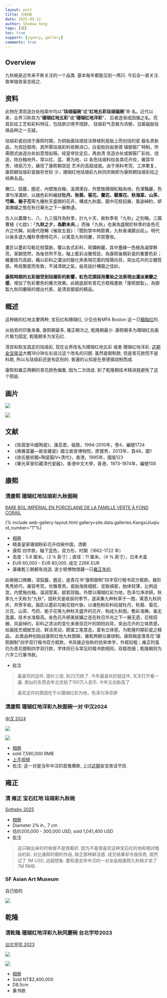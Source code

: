 ```yaml
---
layout: post
title: 九秋碗
date: 2025-05-12
author: Shadow Song
tags: [瓷]
toc: true
support: [jquery, gallery]
comments: true
---
```


## Overview

九秋碗是近年来不断关注的一个品类. 基本每年都能见到一两只. 今后会一直关注. 故单独收录总结之. 

## 资料

此物在清宫造办处档案中均以“**珐琅磁碗**”或“**红地五彩珐琅磁碗**”命
名。近代以来，业界习称其为“**珊瑚红地五彩**”或“**珊瑚红地洋彩**”，
后者逐渐成因循之名。究其彩绘工艺和彩料特征，包括款识用字措辞，
珐琅彩气息极为浓郁，当属磁胎珐琅品种之一无疑。

珐琅彩瓷创烧于康熙时期，为铜胎画珐琅技法移植到瓷胎上而创烧的瓷
器名贵新品，为宫廷御用，其所需珐琅彩料依赖进口，白瓷胎则由景德
镇御窑厂特制，所需图式由造办处如意馆拟稿，经皇帝钦定后，再由清
宫造办处或御窑厂彩绘、烧造，除白釉地外，常以红、蓝、黄为地，以
各色珐琅料绘各类花卉纹，雍容华贵，绮丽万方，展现了康熙朝宫廷
艺术的高超成就。由于用料考究、工序繁复，康熙朝珐琅彩瓷器存世较
少，珊瑚红地珐琅彩九秋同庆碗即为康熙朝珐琅彩绘之经典名品。


撇口，弧腹，圈足，內壁施白釉，溫潤潔白，外壁施珊瑚紅釉為地，色澤豔麗，色澤勻淨濃妍，以諸色彩料繪就**牡丹、秋葵、菊花、蘭花、罌粟花、秋海棠、山茶、芍藥、梔子花**等九種秋天盛開的花卉，構成九秋圖，圖中花枝招展，風姿綽約，妍美嫵媚之態在秋日華光之下一展無遺。

古人以農曆七、八、九三個月為秋季，計九十天，故秋季有「九秋」之別稱。三國曹植《七啟》：「**九秋之夕，為歡未央**。」而後「九秋」也漸為盛開於秋季的各色花卉之代稱，如唐代陸暢《催妝五首》：「聞到禁中時節異，九秋香滿鏡台前」。明代以後多選九種秋季應時花卉，以寓意九秋同慶，共賀豐收。

畫匠以墨彩勾勒花枝葉脈，覆以各式彩料，斑斕絢麗，其中墨綠一色極為凝厚鮮亮，翠韻悠然，為後世所不及，釉上藍彩淡雅悅目，為康熙後期彩瓷的重要色彩；繪畫技巧高超，藉以彩料之濃淡的變化來表現花葉的陰陽向背，突出花卉的立體質感。佈局繁密而有致，不減清疏之氣，益見設計構圖之佳妙。

**康熙時期的五彩器受到琺瑯彩的影響，紅色花頭採用暈染之法表現出濃淡漸變之感**，增加了色彩暈色的層次效果。此碗底部有青花方框楷書款「康熙御製」，為御製九秋同慶碗的傑出代表，是清宮御瓷的精品。

## 概述

这种碗的红地主要两种, 宝石红和珊瑚红, 少见也有MFA Boston 这一只[胭脂红](https://collections.mfa.org/objects/29363/bowl-with-famille-rose-fencai-decoration-of-flowers-over-r?ctx=04db1bb0-6252-4480-bf77-692f7f5ce961&idx=10)的. 

从拍卖的印象来看, 康熙朝最多, 雍正朝次之, 乾隆朝最少.  康熙朝多为珊瑚红且画片极为固定, 乾隆朝多为宝石红.

清宫和耿宝昌定的珐琅彩, 现在业界改名为珊瑚红地五彩 或者 珊瑚红地洋彩. [这期金宝夜话](https://drive.google.com/drive/u/0/folders/1U-2g5KgEVHioDLQGGbaF0MIhR9goBk8s)大概18分钟左右说过这个改名的问题. 虽然是御制款, 但是青花款而不是料款, 所以与珐琅彩还是有区别的. 普遍的认知是在景德镇烧制而成. 

康熙和雍正两朝的青花颜色偏重, 因为二次烧成. 到了乾隆朝技术精进就避免了这个瑕疵. 

## 画片

![](https://lh3.googleusercontent.com/pw/AP1GczM9kQym8JnrMTiXfhKBmKS9c7cBr4PD0PmahSPVe7ug7KgmFbLdZBOO6c6j-w60_ITwLoxKuQmzhzwtwbvx0dQso38d_1cB7UJkj0bWn8k3k8LCSncvgL7J9x0qL8hduPRI_-fg4bDjQGtRzr0epB9hyQ=w1706-h358-s-no-gm?authuser=0)

![](https://lh3.googleusercontent.com/pw/AP1GczPO882gfUTcdxYPX7RO5LKx-alnI5BF5cc53PJlM9WFK32IuNvLGgMsnCC2TLQFWawrHtujMeCy0p0nfSqKZmTc93eSXR0J0Zkt1kawS657VhKkBCC6C-DWhJKxiq-KcociXSwKEr_pYR2vFAAWWN6hfQ=w1706-h1169-s-no-gm?authuser=0)


## 文献

- 《玫茵堂中國陶瓷》，康蕊君，倫敦，1994-2010年，卷4，編號1724
- 《典雅富麗—故宮藏瓷》國立故宮博物院，廖寶秀，2013年，頁48，圖1
- 《徐氏藝術館•陶瓷篇Ⅳ•清代》，香港，1995年，圖版123
- 《華光草堂珍藏清代瓷器》，香港中文大學，香港，1973-1974年，編號108


## 康熙

### 清康熙 珊瑚红地珐琅彩九秋图碗


[RARE BOL IMPÉRIAL EN PORCELAINE DE LA FAMILLE VERTE À FOND CORAIL](https://www.christies.com/lot/lot-6463041/?intobjectid=6463041)

{% include web-gallery-layout.html gallery=site.data.galleries.KangxiJiuqiu id_number="1"%}

- [相册](https://photos.google.com/u/1/share/AF1QipMYYAhylU8LawYQhHPGatwdCBjYrBkPo2LYnLMTjcX6i9VHYC6yXLKoF4NQ_6IMdw?key=dzc5YjB6ald1cWYtRE9Oa0dCUExGTHFwVEs3Tl9B)
- 精美皇家珊瑚粉彩花卉纹碗中国，清朝
- 康熙 四字款，釉下蓝色，双方形，时期（1662-1722 年）
- 高度：5.8 厘米。（2 ¼ 英寸）；直径：11 厘米。（4 3⁄8 英寸），日本木盒
- EUR 60,000 – EUR 80,000.  成交 226K EUR
- 康雍乾三朝都有烧造. 波士顿博物馆藏一只[雍正年的](https://collections.mfa.org/objects/29363/bowl-with-famille-rose-fencai-decoration-of-flowers-over-r?ctx=04db1bb0-6252-4480-bf77-692f7f5ce961&idx=10). 

此碗敞口微撇，深弧腹，圈足，底青花书“康熙御制”四字双行楷书双方框款。器形隽秀娇巧，雍容考究，优雅尊贵。瓷胎淘炼细腻，坚致缜密，胎体轻薄，比例适宜。内壁施白釉，温润莹美，腻若琼脂。外壁以珊瑚红彩为地，色泽匀净浓妍。秋季九十天称为“九秋”，因秋天是收获的季节，遂采集九种秋草于一图，寓意九秋同庆，共贺丰收。画匠以墨彩勾勒花枝叶脉，以诸色粉彩料绘就牡丹、秋葵、菊花、兰花、山茶、芍药、栀子花等九种秋天盛开的花卉，构成九秋图。敷彩准确，毫无逸漏，技术水准极高。各色花卉妍美妩媚之态在秋日华光之下一展无遗，花枝招展，风姿绰约，彩料之浓淡的变化来表现花叶的阴阳向背，突出花卉的立体质感，绘画技艺细腻生动，鲜活灵动，颇富工笔意态，富有立体感，为乾隆时期彩瓷之精品。 此类品种创始自康熙红地九秋图碗，雍乾两朝沿袭烧制。康熙碗底落青花“康熙御制”四字双行楷书双方框款，书风接近俗称的仿宋体字，外框较粗；雍正时虽仍为青花御制四字双行款，字体则已与常见的楷书款相同，双框改细；乾隆朝则为六字三行篆书款。

- 批注

> 最喜欢的这件, 提价三倍, 到22万欧了. 今年最喜欢的就这件, 天天打开看一遍.  类似的东西去年北京拍了100万人民币. 今年又创新高了. 
> 
> 喜欢这件的原因在于以珊瑚红彩为地，色泽匀净浓妍


### 清康熙 珊瑚红地洋彩九秋图碗一对 中汉2024

[中汉 2024](http://www.johan.cn/index.php?id=34614)

![](https://lh3.googleusercontent.com/pw/AP1GczN6JnfEVMwR2J9kIMfmX3ICaGp5QHLlXgtsudLVzcMPWTpMwEyey9xsHm9tkAowqVu2i_ONbhXqBVtLNzaBg6encYy2fanSVkowAhuiq6R0wBJo_nQw9m7dTcFB8bmGPw293_d-TYcEkCrGfA92efNrjw=w1706-h1280-s-no-gm?authuser=0)

![](https://lh3.googleusercontent.com/pw/AP1GczMJTl1Jvnlb1aRsjd6lsVrE_EsJ7gvMoEFctpyZopegw5Lvces7FQQgUc7oQyLlI-VNdpP7yd5HzycXc7Y_aCzZGBYUwBHmKQTE42q_IK--zJIdtGeDBBnRTWuxLh7XmW7R24WlIHtHJPfxVykGQAvYVA=w1301-h1294-s-no-gm?authuser=0)

- [相册](https://photos.app.goo.gl/2QHZbzXVspxztALc9)
- sold 7,590,000 RMB
- [上手视频](https://drive.google.com/drive/u/0/folders/1wOGq8wxQc6LOZQLNgCFFAs9wXLTn8WkG)
- 批注: 这一对是当年中汉的首推爆款, 上过[这期](https://drive.google.com/drive/u/0/folders/1U-2g5KgEVHioDLQGGbaF0MIhR9goBk8s)金宝夜话节目. 



## 雍正

### 清 雍正 宝石红地 珐琅彩九秋碗

[Sotheby 2025](https://www.sothebys.com/en/buy/auction/2025/chinese-art-2/a-fine-and-extremely-rare-imperial-ruby-ground)

<script src="https://cdn.jsdelivr.net/npm/publicalbum@latest/embed-ui.min.js" async></script>
<div class="pa-gallery-player-widget" style="width:100%; height:480px; display:none;"
  data-link="https://photos.app.goo.gl/9aoeiuwdy8JTBjV29"
  data-title="清 雍正 宝石红地 珐琅彩九秋碗"
  data-description="5 new items added to shared album">
  <object data="https://lh3.googleusercontent.com/pw/AP1GczM7fx70CLLMhuzSxWMLwznU3WSleYIn1kOEwb3pJKrraLthOaaUk62EGfqYR9re3sZNWWbA0pCbXT6BGpGH0M3TbP9CSNtcEjK8lzb9mWFAU5Ly98_H=w1920-h1080"></object>
  <object data="https://lh3.googleusercontent.com/pw/AP1GczMtuhrpAupCKPwU0ZLdiQkvIj8xyr3jdiTUeaBIvluRHuXS4ubhiFzi4dZ0zYDQeajP8igoBx6Ue7xjWppnUuWv2pKeIbQW2D9X5PcQ_7rtzuthmDiZ=w1920-h1080"></object>
  <object data="https://lh3.googleusercontent.com/pw/AP1GczMPh_zsqtSBHAtA4XCHPzz7ncC-gx0eb5pmQDR93zq99NcyBF6i0dI9VxNjHnNR7vfBnS6v7W6SIDr8aZD3FZtPAAhT4-KOIVLl03awnZDAiFnH0xiX=w1920-h1080"></object>
  <object data="https://lh3.googleusercontent.com/pw/AP1GczP0FOMmuKsA7lBfbLB7Uc3xgmyR9VszxQpuJ5ZRzXyA8y3qaYAV3kn3mDVJf1jH2H-LV5GPQY8W90GlDOIscmHP3meqHygjXjReYEU0v3ad_fI2nMfD=w1920-h1080"></object>
  <object data="https://lh3.googleusercontent.com/pw/AP1GczM4SRoDkFFhX66rjYN6wl_tsEU_52_DXesD48w83X8HxZH5KxUZqiNFGukNPjUkI8mKEsF-KnWLOARl8AAqxBu5VVG-CIp5Kdw7fb98Q3TqyqRt3Ddg=w1920-h1080"></object>
</div>

- [相册](https://photos.app.goo.gl/9aoeiuwdy8JTBjV29)
- Diameter 2¾ in., 7 cm
- 估价200,000 - 300,000 USD, sold 1,041,400 USD
- 批注

> 这只碗出来的时候我不是很看好. 因为不是很喜欢这种宝石红的地和相对暗淡的彩. 对比康熙时期的作品, 缺乏那种鲜活感.  成交结果却令我惊奇, 居然过了 1M USD, 远超想象. 要知道去年中汉的一对全品相康熙九秋碗才卖了7M RMB.  


### SF Asian Art Museum

自己拍的

![](https://lh3.googleusercontent.com/pw/AP1GczNzjLDwcXsHXH9GY5K7dy5kf2jNlm6TpUpu2pw5UE62ml7genxRTAAq9lomGcmSnIwBTNv5cx5b0-ASGxbG0Jx0bgmFzQnUXeHoFYI5pdYh4ouS_M5sLh2jV-QF3gPCcZkK5KIXgLqF1aYYygLjrl9SsQ=w1706-h1280-s-no-gm?authuser=0)


## 乾隆

### 清乾隆 珊瑚红地洋彩九秋同慶碗 台北宇珍2023

[台北宇珍 2023](https://live.yu-jen.tw/lots/view/4-9T6QWB/-)

![](https://lh3.googleusercontent.com/pw/AP1GczNZFf1zPZoO_C0JY3zxBnAnZuqI70sXlMF_4T-dQdGAc1zGc2xAZg7p_MQG0PCQkSxwDR0XueLWfRda88lg1RJgxDAmY74dMX8DxD27c5WjW3j3NtLMF70tDNB7VaujO_FV77pU97_ecb5vl9TO2xtyhQ=w1294-h1294-s-no-gm?authuser=0)

![](https://lh3.googleusercontent.com/pw/AP1GczNd2eevW9OK6dwGbeyrE_hsmpSJFUvy5kKHNplMcwKIc-7yaltdURIVlEqftTfB8RD-t9satVkgddkpKoxn05o0lDx3WaHtRuF6pSLThVNO-gH6WFREMshzudeAm5zsuCVA3e2VkcTwUq8vnm-F1o1i_Q=w1294-h1294-s-no-gm?authuser=0)


- [相册](https://photos.app.goo.gl/1wtetK64Aay3mKZF9)
- Sold NT$2,400,000
- D8.5cm
- 篆书款
